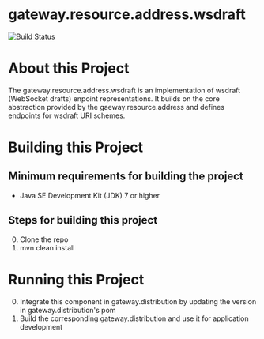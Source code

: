 # gateway.resource.address.wsdraft

[![Build Status][build-status-image]][build-status]

[build-status-image]: https://travis-ci.org/kaazing/gateway.resource.address.wsdraft.svg?branch=develop
[build-status]: https://travis-ci.org/kaazing/gateway.resource.address.wsdraft

# About this Project

The gateway.resource.address.wsdraft is an implementation of wsdraft (WebSocket drafts) enpoint representations. It builds on the core abstraction provided by the gaeway.resource.address and defines endpoints for wsdraft URI schemes.

# Building this Project

## Minimum requirements for building the project
* Java SE Development Kit (JDK) 7 or higher

## Steps for building this project
0. Clone the repo
0. mvn clean install

# Running this Project

0. Integrate this component in gateway.distribution by updating the version in gateway.distribution's pom
0. Build the corresponding gateway.distribution and use it for application development
